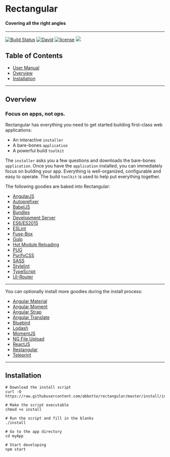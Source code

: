 # Rectangular
#### Covering all the right angles

---

[![Build Status](https://travis-ci.org/abbotto/rectangular.svg?branch=master)](https://travis-ci.org/abbotto/rectangular)
[![David](https://img.shields.io/david/expressjs/express.svg)]()
[![license](https://img.shields.io/github/license/mashape/apistatus.svg)]()
<a href="https://twitter.com/intent/tweet" target="_blank"><img src="https://img.shields.io/twitter/url/http/shields.io.svg?style=social"/></a>

## Table of Contents
* [User Manual](install/project/README.md)
* [Overview](#Overview)
* [Installation](#Installation)

---

## <a name='Overview'></a>Overview
### Focus on apps, not ops.
Rectangular has everything you need to get started building first-class web applications:
- An interactive `installer`
- A bare-bones `application`
- A powerful build `toolkit`

The `installer` asks you a few questions and downloads the bare-bones `application`. Once you have the `application` installed, you can immediately focus on building your app. Everything is well-organized, configurable and easy to operate. The build `toolkit` is used to help put everything together.

The following goodies are baked into Rectangular:
- [AngularJS](https://angularjs.org/)
- [Autoprefixer](https://github.com/postcss/autoprefixer/)
- [BabelJS](http://fuse-box.org/plugins/babelplugin/)
- [Bundles](http://fuse-box.org/page/bundle/)
- [Development Server](http://fuse-box.org/page/development#development-server)
- [ES6/ES2015](https://babeljs.io/learn-es2015/)
- [ESLint](http://eslint.org/)
- [Fuse-Box](http://fuse-box.org/)
- [Gulp](http://gulpjs.com/)
- [Hot Module Reloading](http://fuse-box.org/page/development#hot-module-reload)
- [PUG](https://pugjs.org/)
- [PurifyCSS](https://github.com/purifycss/purifycss/)
- [SASS](https://github.com/sass/node-sass)
- [Stylelint](https://stylelint.io/)
- [TypeScript](http://fuse-box.org/page/typescript#typescript)
- [UI-Router](https://ui-router.github.io/)

---

You can optionally install more goodies during the install process:
- [Angular Material](https://material.angularjs.org/latest/)
- [Angular Moment](https://github.com/urish/angular-moment/)
- [Angular Strap](https://mgcrea.github.io/angular-strap/)
- [Angular Translate](https://angular-translate.github.io/)
- [Bluebird](http://bluebirdjs.com/)
- [Lodash](https://lodash.com/docs/)
- [MomentJS](https://momentjs.com/)
- [NG File Upload](https://github.com/danialfarid/ng-file-upload/)
- [ReactJS](https://facebook.github.io/react/)
- [Restangular](https://github.com/mgonto/restangular/)
- [Teleprint](https://github.com/abbotto/teleprint/)

---

## <a name='Installation'></a>Installation

	# Download the install script
	curl -O https://raw.githubusercontent.com/abbotto/rectangular/master/install/install
	
	# Make the script executable
	chmod +x install
	
	# Run the script and fill in the blanks
	./install
	
	# Go to the app directory
	cd myApp

	# Start developing
	npm start
